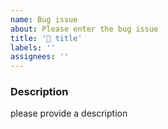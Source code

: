 ```yaml
---
name: Bug issue
about: Please enter the bug issue
title: '🦄 title'
labels: ''
assignees: ''
---
```


### Description

please provide a description
